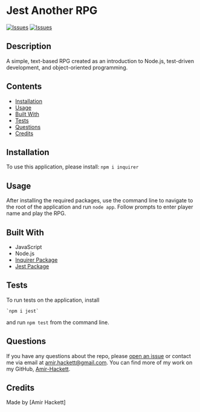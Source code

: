 # Jest Another RPG
[![Issues](https://img.shields.io/github/issues/amir-hackett/jest-another-rpg)](https://github.com/Amir-Hackett/jest-another-RPG/issues) 
[![Issues](https://img.shields.io/github/contributors/amir-hackett/jest-another-rpg)](https://github.com/amir-hackett/jest-another-rpg/graphs/contributors) 

## Description
A simple, text-based RPG created as an introduction to Node.js, test-driven development, and object-oriented programming.

## Contents
* [Installation](#installation)
* [Usage](#usage)
* [Built With](#built-with)
* [Tests](#tests)
* [Questions](#questions)
* [Credits](#credits)

## Installation
To use this application, please install: 
``
npm i inquirer
``
    
## Usage
After installing the required packages, use the command line to navigate to the root of the application and run `node app`.  Follow prompts to enter player name and play the RPG. 
    
## Built With
* JavaScript
* Node.js
* [Inquirer Package](https://www.npmjs.com/package/inquirer)
* [Jest Package](https://www.npmjs.com/package/jest)
    
## Tests
To run tests on the application, install
```
`npm i jest`
```
and run `npm test` from the command line.
    
## Questions
If you have any questions about the repo, please [open an issue](https://github.com/Amir-Hackett/jest-another-RPG/issues) or contact me via email at amir.hackett@gmail.com. You can find more of my work on my GitHub, [Amir-Hackett](https://https://github.com/Amir-Hackett/).
    
## Credits
Made by [Amir Hackett]